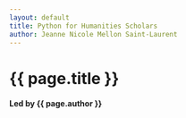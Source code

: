 ```yaml
---
layout: default
title: Python for Humanities Scholars
author: Jeanne Nicole Mellon Saint-Laurent
---
```

# {{ page.title }} 
#### Led by {{ page.author }}